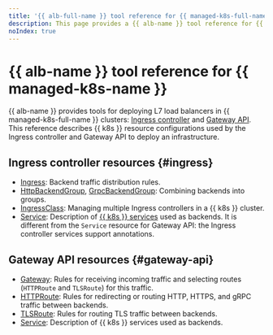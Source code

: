 ```yaml
---
title: '{{ alb-full-name }} tool reference for {{ managed-k8s-full-name }}'
description: This page provides a {{ alb-name }} tool reference for {{ managed-k8s-name }}.
noIndex: true
---
```


# {{ alb-name }} tool reference for {{ managed-k8s-name }}


{{ alb-name }} provides tools for deploying L7 load balancers in {{ managed-k8s-full-name }} clusters: [Ingress controller](../../application-load-balancer/tools/k8s-ingress-controller/index.md) and [Gateway API](../../application-load-balancer/tools/k8s-gateway-api/index.md). This reference describes {{ k8s }} resource configurations used by the Ingress controller and Gateway API to deploy an infrastructure.

## Ingress controller resources {#ingress}

* [Ingress](ingress.md): Backend traffic distribution rules.
* [HttpBackendGroup](http-backend-group.md), [GrpcBackendGroup](grpc-backend-group.md): Combining backends into groups.
* [IngressClass](ingress-class.md): Managing multiple Ingress controllers in a {{ k8s }} cluster.
* [Service](service-for-ingress.md): Description of [{{ k8s }} services](../concepts/index.md#service) used as backends. It is different from the `Service` resource for Gateway API: the Ingress controller services support annotations.

## Gateway API resources {#gateway-api}

* [Gateway](gateway.md): Rules for receiving incoming traffic and selecting routes (`HTTPRoute` and `TLSRoute`) for this traffic.
* [HTTPRoute](http-route.md): Rules for redirecting or routing HTTP, HTTPS, and gRPC traffic between backends.
* [TLSRoute](./tls-route.md): Rules for routing TLS traffic between backends.
* [Service](service-for-gateway.md): Description of {{ k8s }} services used as backends.
